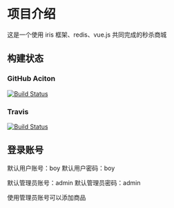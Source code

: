 # 项目介绍
这是一个使用 iris 框架、redis、vue.js 共同完成的秒杀商城

## 构建状态
### GitHub Aciton
[![Build Status](https://travis-ci.org/wingsjj/gostore.svg?branch=master)](https://github.com/wingsjj/gostore/actions)

### Travis
[![Build Status](https://travis-ci.org/wingsjj/gostore.svg?branch=master)](https://travis-ci.org/wingsjj/gostore)

## 登录账号
默认用户账号：boy
默认用户密码：boy

默认管理员账号：admin
默认管理员密码：admin

使用管理员账号可以添加商品
